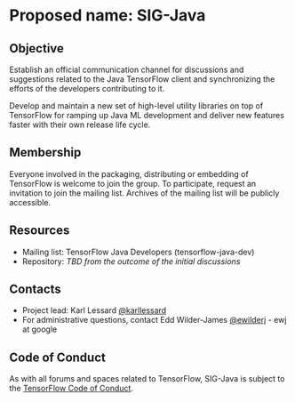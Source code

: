 # Proposed name: SIG-Java

## Objective

Establish an official communication channel for discussions and suggestions related to the Java TensorFlow client and synchronizing the efforts of the developers contributing to it.

Develop and maintain a new set of high-level utility libraries on top of TensorFlow for ramping up Java ML development and deliver new features faster with their own release life cycle.

## Membership

Everyone involved in the packaging, distributing or embedding of TensorFlow is
welcome to join the group. To participate, request an invitation to join the
mailing list. Archives of the mailing list will be publicly accessible.

## Resources

* Mailing list: TensorFlow Java Developers (tensorflow-java-dev)
* Repository: *TBD from the outcome of the initial discussions*

## Contacts

* Project lead: Karl Lessard [@karllessard](https://github.com/karllessard)
* For administrative questions, contact Edd Wilder-James
  [@ewilderj](https://github.com/ewilderj) - ewj at google

## Code of Conduct

As with all forums and spaces related to TensorFlow, SIG-Java is subject to
the [TensorFlow Code of
Conduct](https://github.com/tensorflow/tensorflow/blob/master/CODE_OF_CONDUCT.md).
